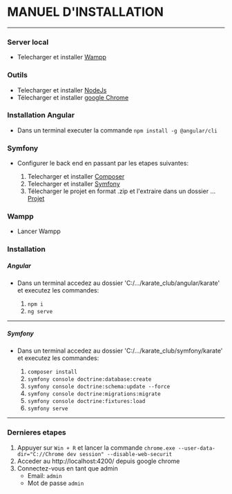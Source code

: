# MANUEL D'INSTALLATION

---

### Server local

+ Telecharger et installer [Wampp](https://www.wampserver.com/#download-wrapper)

### Outils

+ Telecharger et installer [NodeJs](https://nodejs.org/dist/v14.17.0/node-v14.17.0-x64.msi)
+ Télecharger et installer [google Chrome](https://www.google.com/intl/fr_fr/chrome/)

### Installation Angular

+ Dans un terminal executer la commande `npm install -g @angular/cli`

### Symfony

+ Configurer le back end en passant par les etapes suivantes:

   1. Telecharger et installer [Composer](https://getcomposer.org/Composer-Setup.exe)
   2. Telecharger et installer [Symfony](https://get.symfony.com/cli/setup.exe)
   3. Télecharger le projet en format .zip et l'extraire dans un dossier ... [Projet](https://github.com/sehoul/karate_club)


### Wampp

   + Lancer Wampp


### Installation

##### Angular
 
   + Dans un terminal accedez au dossier 'C:/.../karate_club/angular/karate' et executez les commandes:
      
      1. `npm i`
      2. `ng serve`

---

##### Symfony

   + Dans un terminal accedez au dossier 'C:/.../karate_club/symfony/karate' et executez les commandes:
      
      1. `composer install`
      2. `symfony console doctrine:database:create`
      3. `symfony console doctrine:schema:update --force`
      4. `symfony console doctrine:migrations:migrate`
      5. `symfony console doctrine:fixtures:load`
      6. `symfony serve`

---

### Dernieres etapes

   1. Appuyer sur `Win + R` et lancer la commande `chrome.exe --user-data-dir="C://Chrome dev session" --disable-web-securit`
   2. Acceder au http://localhost:4200/  depuis google chrome
   3. Connectez-vous en tant que admin 
         * Email: `admin`
         * Mot de passe `admin`

